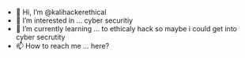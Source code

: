 - 👋 Hi, I’m @kalihackerethical
- 👀 I’m interested in ... cyber securitiy
- 🌱 I’m currently learning ... to ethicaly hack so maybe i could get into cyber secrutity
- 📫 How to reach me ... here?

<!---
kalihackerethical/kalihackerethical is a ✨ special ✨ repository because its `README.md` (this file) appears on your GitHub profile.
You can click the Preview link to take a look at your changes.
--->
